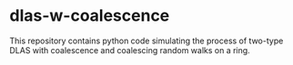 # dlas-w-coalescence
This repository contains python code simulating the process of two-type DLAS with coalescence and coalescing random walks on a ring.
